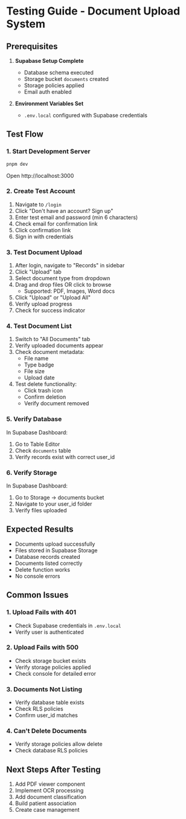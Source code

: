 # Testing Guide - Document Upload System

## Prerequisites

1. **Supabase Setup Complete**
   - Database schema executed
   - Storage bucket `documents` created
   - Storage policies applied
   - Email auth enabled

2. **Environment Variables Set**
   - `.env.local` configured with Supabase credentials

## Test Flow

### 1. Start Development Server

```bash
pnpm dev
```

Open http://localhost:3000

### 2. Create Test Account

1. Navigate to `/login`
2. Click "Don't have an account? Sign up"
3. Enter test email and password (min 6 characters)
4. Check email for confirmation link
5. Click confirmation link
6. Sign in with credentials

### 3. Test Document Upload

1. After login, navigate to "Records" in sidebar
2. Click "Upload" tab
3. Select document type from dropdown
4. Drag and drop files OR click to browse
   - Supported: PDF, Images, Word docs
5. Click "Upload" or "Upload All"
6. Verify upload progress
7. Check for success indicator

### 4. Test Document List

1. Switch to "All Documents" tab
2. Verify uploaded documents appear
3. Check document metadata:
   - File name
   - Type badge
   - File size
   - Upload date
4. Test delete functionality:
   - Click trash icon
   - Confirm deletion
   - Verify document removed

### 5. Verify Database

In Supabase Dashboard:
1. Go to Table Editor
2. Check `documents` table
3. Verify records exist with correct user_id

### 6. Verify Storage

In Supabase Dashboard:
1. Go to Storage → documents bucket
2. Navigate to your user_id folder
3. Verify files uploaded

## Expected Results

- Documents upload successfully
- Files stored in Supabase Storage
- Database records created
- Documents listed correctly
- Delete function works
- No console errors

## Common Issues

### 1. Upload Fails with 401
- Check Supabase credentials in `.env.local`
- Verify user is authenticated

### 2. Upload Fails with 500
- Check storage bucket exists
- Verify storage policies applied
- Check console for detailed error

### 3. Documents Not Listing
- Verify database table exists
- Check RLS policies
- Confirm user_id matches

### 4. Can't Delete Documents
- Verify storage policies allow delete
- Check database RLS policies

## Next Steps After Testing

1. Add PDF viewer component
2. Implement OCR processing
3. Add document classification
4. Build patient association
5. Create case management

